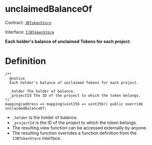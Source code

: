 # unclaimedBalanceOf

Contract: [`JBTokenStore`](../)​‌

Interface: [`IJBTokenStore`](../../../interfaces/ijbtokenstore.md)

**Each holder's balance of unclaimed Tokens for each project.**

# Definition

```solidity
/** 
  @notice
  Each holder's balance of unclaimed Tokens for each project.

  _holder The holder of balance.
  _projectId The ID of the project to which the token belongs.
*/
mapping(address => mapping(uint256 => uint256)) public override unclaimedBalanceOf;
```

* `_holder` is the holder of balance.
* `_projectId` is the ID of the project to which the token belongs.
* The resulting view function can be accessed externally by anyone.
* The resulting function overrides a function definition from the `IJBTokenStore` interface.
